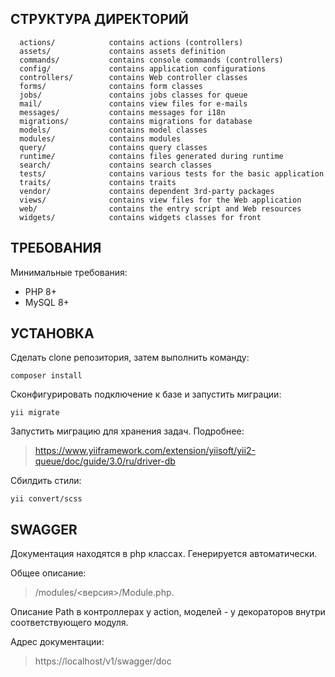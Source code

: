СТРУКТУРА ДИРЕКТОРИЙ
-------------------
      actions/            contains actions (controllers)
      assets/             contains assets definition
      commands/           contains console commands (controllers)
      config/             contains application configurations
      controllers/        contains Web controller classes
      forms/              contains form classes
      jobs/               contains jobs classes for queue
      mail/               contains view files for e-mails
      messages/           contains messages for i18n
      migrations/         contains migrations for database
      models/             contains model classes
      modules/            contains modules
      query/              contains query classes
      runtime/            contains files generated during runtime
      search/             contains search classes
      tests/              contains various tests for the basic application
      traits/             contains traits
      vendor/             contains dependent 3rd-party packages
      views/              contains view files for the Web application
      web/                contains the entry script and Web resources
      widgets/            contains widgets classes for front


ТРЕБОВАНИЯ
------------

Минимальные требования:
- PHP 8+
- MySQL 8+

УСТАНОВКА
------------

Сделать clone репозитория, затем выполнить команду:

~~~
composer install
~~~

Сконфигурировать подключение к базе и запустить миграции:

~~~
yii migrate
~~~

Запустить миграцию для хранения задач. Подробнее:

> https://www.yiiframework.com/extension/yiisoft/yii2-queue/doc/guide/3.0/ru/driver-db

Сбилдить стили:

~~~
yii convert/scss
~~~

SWAGGER
------------

Документация находятся в php классах. Генерируется автоматически.

Общее описание: 
> /modules/<версия>/Module.php. 

Описание Path в контроллерах у action, моделей - у декораторов внутри соответствующего модуля.

Адрес документации:
> https://localhost/v1/swagger/doc
